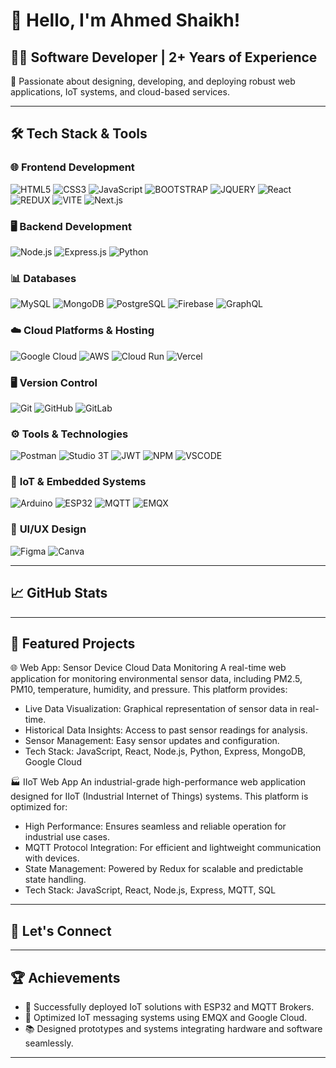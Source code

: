 # 👋 Hello, I'm Ahmed Shaikh!

## 👨‍💻 Software Developer | 2+ Years of Experience  
🚀 Passionate about designing, developing, and deploying robust web applications, IoT systems, and cloud-based services.

---

## 🛠️ Tech Stack & Tools

### 🌐 **Frontend Development**
![HTML5](https://img.shields.io/badge/HTML5-E34F26?style=for-the-badge&logo=html5&logoColor=white)
![CSS3](https://img.shields.io/badge/CSS3-1572B6?style=for-the-badge&logo=css3&logoColor=white)
![JavaScript](https://img.shields.io/badge/JavaScript-F7DF1E?style=for-the-badge&logo=javascript&logoColor=black)
![BOOTSTRAP](https://img.shields.io/badge/bootstrap-7952B3.svg?style=for-the-badge&logo=bootstrap&logoColor=white)
![JQUERY](https://img.shields.io/badge/jquery-0769AD.svg?style=for-the-badge&logo=jquery&logoColor=white)
![React](https://img.shields.io/badge/React-61DAFB?style=for-the-badge&logo=react&logoColor=black)
![REDUX](https://img.shields.io/badge/redux-764ABC.svg?style=for-the-badge&logo=redux&logoColor=white")
![VITE](https://img.shields.io/badge/vite-4169E1.svg?style=for-the-badge&logo=vite&logoColor=white&labelColor=101010")
![Next.js](https://img.shields.io/badge/Next.js-000000?style=for-the-badge&logo=nextdotjs&logoColor=white)


### 🖥️ **Backend Development**
![Node.js](https://img.shields.io/badge/Node.js-339933?style=for-the-badge&logo=nodedotjs&logoColor=white)
![Express.js](https://img.shields.io/badge/Express.js-000000?style=for-the-badge&logo=express&logoColor=white)
![Python](https://img.shields.io/badge/-Python-05122A?style=for-the-badge&logo=python&Color=white)
### 📊 **Databases**
![MySQL](https://img.shields.io/badge/MySQL-4479A1?style=for-the-badge&logo=mysql&logoColor=white)
![MongoDB](https://img.shields.io/badge/MongoDB-47A248?style=for-the-badge&logo=mongodb&logoColor=white)
![PostgreSQL](https://img.shields.io/badge/PostgreSQL-336791?style=for-the-badge&logo=postgresql&logoColor=white)
![Firebase](https://img.shields.io/badge/Firebase-FFCA28?style=for-the-badge&logo=firebase&logoColor=black)
![GraphQL](https://img.shields.io/badge/GraphQL-E10098?style=for-the-badge&logo=graphql&logoColor=white)

### ☁️ **Cloud Platforms & Hosting**
![Google Cloud](https://img.shields.io/badge/Google_Cloud-4285F4?style=for-the-badge&logo=googlecloud&logoColor=white)
![AWS](https://img.shields.io/badge/AWS-FF9900?style=for-the-badge&logo=amazonaws&logoColor=white)
![Cloud Run](https://img.shields.io/badge/Cloud_Run-4285F4?style=for-the-badge&logo=googlecloud&logoColor=white)
![Vercel](https://img.shields.io/badge/vercel-%23000000.svg?style=for-the-badge&logo=vercel&logoColor=white)

### 🖥️ **Version Control**
![Git](https://img.shields.io/badge/Git-F05032?style=for-the-badge&logo=git&logoColor=white)
![GitHub](https://img.shields.io/badge/GitHub-181717?style=for-the-badge&logo=github&logoColor=white)
![GitLab](https://img.shields.io/badge/GitLab-FC6D26?style=for-the-badge&logo=gitlab&logoColor=white)

### ⚙️ **Tools & Technologies**
![Postman](https://img.shields.io/badge/Postman-FF6C37?style=for-the-badge&logo=postman&logoColor=white)
![Studio 3T](https://img.shields.io/badge/Studio%203T-37ABAF?style=for-the-badge&logoColor=white)
![JWT](https://img.shields.io/badge/JWT-000000?style=for-the-badge&logo=jsonwebtokens&logoColor=white)
![NPM](https://img.shields.io/badge/NPM-%23000000.svg?style=for-the-badge&logo=npm&logoColor=white)
![VSCODE](https://img.shields.io/badge/VSCODE-33CCCC?style=for-the-badge&logo=emq&logoColor=white)


### 📡 **IoT & Embedded Systems**
![Arduino](https://img.shields.io/badge/Arduino-00979D?style=for-the-badge&logo=arduino&logoColor=white)
![ESP32](https://img.shields.io/badge/ESP32-0078D7?style=for-the-badge&logo=esp32&logoColor=white)
![MQTT](https://img.shields.io/badge/MQTT-660066?style=for-the-badge&logo=mqtt&logoColor=white)
![EMQX](https://img.shields.io/badge/EMQX-33CCCC?style=for-the-badge&logo=emq&logoColor=white)


### 🎨 **UI/UX Design**
![Figma](https://img.shields.io/badge/Figma-F24E1E?style=for-the-badge&logo=figma&logoColor=white)
![Canva](https://img.shields.io/badge/Canva-%2300C4CC.svg?style=for-the-badge&logo=Canva&logoColor=white)

---

## 📈 GitHub Stats


---

## 🌟 Featured Projects
🌐 Web App: Sensor Device Cloud Data Monitoring A real-time web application for monitoring environmental sensor data, including PM2.5, PM10, temperature, humidity, and pressure.
This platform provides: 
* Live Data Visualization: Graphical representation of sensor data in real-time.
* Historical Data Insights: Access to past sensor readings for analysis.
* Sensor Management: Easy sensor updates and configuration.
* Tech Stack: JavaScript, React, Node.js, Python, Express, MongoDB, Google Cloud

🏭 IIoT Web App
An industrial-grade high-performance web application designed for IIoT (Industrial Internet of Things) systems. 
This platform is optimized for:
* High Performance: Ensures seamless and reliable operation for industrial use cases.
* MQTT Protocol Integration: For efficient and lightweight communication with devices.
* State Management: Powered by Redux for scalable and predictable state handling.
* Tech Stack: JavaScript, React, Node.js, Express, MQTT, SQL 


---

## 🤝 Let's Connect


---

## 🏆 Achievements
- 🚀 Successfully deployed IoT solutions with ESP32 and MQTT Brokers.  
- 🔧 Optimized IoT messaging systems using EMQX and Google Cloud.  
- 📚 Designed prototypes and systems integrating hardware and software seamlessly.

---



<!--
**Shaikh98vegeta/Shaikh98vegeta** is a ✨ _special_ ✨ repository because its `README.md` (this file) appears on your GitHub profile.

Here are some ideas to get you started:

- 🔭 I’m currently working on ...
- 🌱 I’m currently learning ...
- 👯 I’m looking to collaborate on ...
- 🤔 I’m looking for help with ...
- 💬 Ask me about ...
- 📫 How to reach me: ...
- 😄 Pronouns: ...
- ⚡ Fun fact: ...
-->
